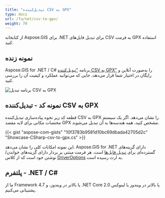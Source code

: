 ```yaml
---
title: "تبدیل‌کننده CSV به GPX"
type: docs
url: /fa/net/csv-to-gpx/
weight: 70
---
```


از کتابخانه Aspose.GIS برای .NET برای تبدیل فایل‌های CSV به فرمت GPX استفاده کنید.

## **نمونه زنده**

Aspose.GIS for .NET / C# برنامه ["تبدیل‌کننده CSV به GPX"](https://products.aspose.app/gis/conversion/csv-to-gpx) را به‌صورت آنلاین و رایگان در اختیار شما قرار می‌دهد، جایی که می‌توانید عملکرد و کیفیت آن را بررسی کنید.

![برنامه تبدیل CSV به GPX](conversion.png)

## **نمونه کد - تبدیل‌کننده CSV به GPX**

قطعه کد زیر نحوه پیاده‌سازی تبدیل‌کننده CSV به GPX را نشان می‌دهد. اگر یک سیستم مختصات مکانی برای لایه مقصد GPX مشخص کنید، همه هندسه‌ها به آن تبدیل می‌شوند. 

{{< gist "aspose-com-gists" "10f3783b9581d10bc69dbada42705d2c" "Showcase-CSharp-csv-to-gpx.cs" >}}

این نمونه امکانات کلی را نشان می‌دهد. Aspose.GIS for .NET دارای گزینه‌های گسترده‌ای برای [تبدیل فایل‌ها](https://docs.aspose.com/gis/net/vector-layers/) است. هر فرمت مبتنی بر بردار دارای گزینه‌های خواندن/نوشتن خود است که از کلاس [DriverOptions](https://reference.aspose.com/gis/net/aspose.gis/driveroptions) به ارث رسیده است.

## **پلتفرم - .NET / C#**

ما از Framework 4.7 یا بالاتر در ویندوز، و .NET Core 2.0 یا بالاتر در ویندوز یا لینوکس پشتیبانی می‌کنیم.
